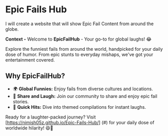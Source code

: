 # Epic Fails Hub
I will create a website that will show Epic Fail Content from around the globe.

**Context -** Welcome to **EpicFailHub** - Your go-to for global laughs! 😂

Explore the funniest fails from around the world, handpicked for your daily dose of humor. From epic stunts to everyday mishaps, we've got your entertainment covered.

## Why EpicFailHub?
- 🌍 **Global Funnies:** Enjoy fails from diverse cultures and locations.
- 💬 **Share and Laugh:** Join our community to share and enjoy epic fail stories.
- 🎯 **Quick Hits:** Dive into themed compilations for instant laughs.

Ready for a laughter-packed journey? Visit [https://nimish05z.github.io/Epic-Fails-Hub/]
(#) for your daily dose of worldwide hilarity! 😄🌟
